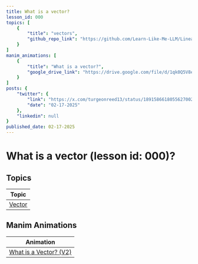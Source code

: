 ```yaml
---
title: What is a vector? 
lesson_id: 000
topics: [
    { 
        "title": "vectors",
        "github_repo_link": "https://github.com/Learn-Like-Me-LLM/Linear-Algebra/blob/main/topics/VECTOR-SPACEs/TENSORs/VECTORs/vector.index.md" 
    }
]
manim_animations: [
    { 
        "title": "What is a vector?",
        "google_drive_link": "https://drive.google.com/file/d/1qk0Q5V8elFQ6rYOLeb-Tq3A4hquRGXP5/view"
    }
]
posts: {
    "twitter": {
        "link": "https://x.com/turgeonreed13/status/1891586618055627002",
        "date": "02-17-2025"
    },
    "linkedin": null
}
published_date: 02-17-2025
---
```


# What is a vector (lesson id: 000)?

## Topics

| Topic | 
| --- |
| [Vector](https://github.com/Learn-Like-Me-LLM/Linear-Algebra/blob/main/topics/VECTOR-SPACEs/TENSORs/VECTORs/vector.index.md) |

## Manim Animations

| Animation |
| --- |
| [What is a Vector? (V2)](https://drive.google.com/file/d/1qk0Q5V8elFQ6rYOLeb-Tq3A4hquRGXP5/view) |



